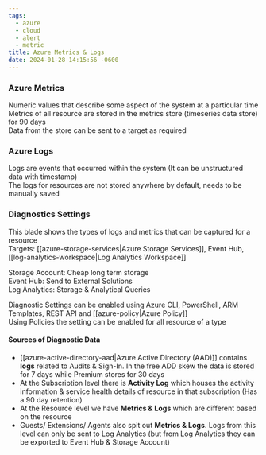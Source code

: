```yaml
---
tags:
  - azure
  - cloud
  - alert
  - metric
title: Azure Metrics & Logs
date: 2024-01-28 14:15:56 -0600
---
```


### Azure Metrics
Numeric values that describe some aspect of the system at a particular time  
Metrics of all resource are stored in the metrics store (timeseries data store) for 90 days  
Data from the store can be sent to a target as required

### Azure Logs  
Logs are events that occurred within the system (It can be unstructured data with timestamp)  
The logs for resources are not stored anywhere by default, needs to be manually saved  

### Diagnostics Settings

This blade shows the types of logs and metrics that can be captured for a resource   
Targets: [[azure-storage-services|Azure Storage Services]], Event Hub, [[log-analytics-workspace|Log Analytics Workspace]]

Storage Account: Cheap long term storage  
Event Hub: Send to External Solutions  
Log Analytics: Storage & Analytical Queries

Diagnostic Settings can be enabled using Azure CLI, PowerShell, ARM Templates, REST API and [[azure-policy|Azure Policy]]  
Using Policies the setting can be enabled for all resource of a type

#### Sources of Diagnostic Data

* [[azure-active-directory-aad|Azure Active Directory (AAD)]] contains **logs** related to Audits & Sign-In. In the free ADD skew the data is stored for 7 days while Premium stores for 30 days
* At the Subscription level there is **Activity Log** which houses the activity information & service health details of resource in that subscription (Has a 90 day retention)
* At the Resource level we have **Metrics & Logs** which are different based on the resource
* Guests/ Extensions/ Agents also spit out **Metrics & Logs**. Logs from this level can only be sent to Log Analytics (but from Log Analytics they can be exported to Event Hub & Storage Account)

